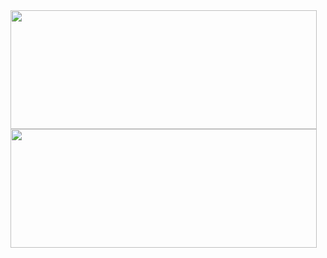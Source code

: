 
<!--
**Mr-R4F/Mr-R4F** is a ✨ _special_ ✨ repository because its `README.md` (this file) appears on your GitHub profile.

Here are some ideas to get you started:

- 🔭 I’m currently working on ...
- 🌱 I’m currently learning ...
- 👯 I’m looking to collaborate on ...
- 🤔 I’m looking for help with ...
- 💬 Ask me about ...
- 📫 How to reach me: ...
- 😄 Pronouns: ...
- ⚡ Fun fact: ...
-->

<div>
  <img height="190em" width="490em" src="https://github-readme-stats.vercel.app/api?username=Mr-R4F&theme=calm&show_icons=true&include_all_commits=true&count_private=true">
  <img height="190em" width="490em" src="https://github-readme-stats.vercel.app/api/top-langs/?username=Mr-R4F&theme=calm&layout=compact">
</div>
